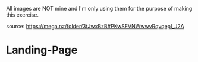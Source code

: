 All images are NOT mine and I'm only using them for the purpose of making this exercise.

source: https://mega.nz/folder/3tJwxBzB#PKwSFVNWwwvRqvqepI_J2A
# Landing-Page